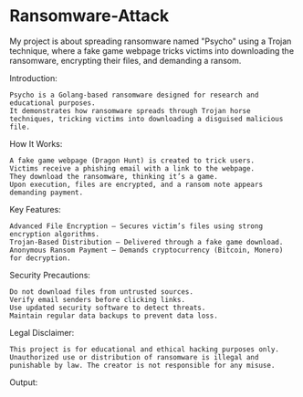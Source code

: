 # Ransomware-Attack
  My project is about spreading ransomware named "Psycho" using a Trojan technique, where a fake game webpage tricks victims into downloading the ransomware, encrypting their files, and demanding a ransom.
  
Introduction:

    Psycho is a Golang-based ransomware designed for research and educational purposes. 
    It demonstrates how ransomware spreads through Trojan horse techniques, tricking victims into downloading a disguised malicious file.

How It Works:

    A fake game webpage (Dragon Hunt) is created to trick users. 
    Victims receive a phishing email with a link to the webpage. 
    They download the ransomware, thinking it’s a game.     
    Upon execution, files are encrypted, and a ransom note appears demanding payment.

Key Features:

    Advanced File Encryption – Secures victim’s files using strong encryption algorithms.
    Trojan-Based Distribution – Delivered through a fake game download.
    Anonymous Ransom Payment – Demands cryptocurrency (Bitcoin, Monero) for decryption.

Security Precautions:

    Do not download files from untrusted sources.
    Verify email senders before clicking links.
    Use updated security software to detect threats.
    Maintain regular data backups to prevent data loss.

Legal Disclaimer:
  
    This project is for educational and ethical hacking purposes only. Unauthorized use or distribution of ransomware is illegal and punishable by law. The creator is not responsible for any misuse.

Output:
  
